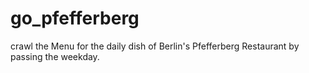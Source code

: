 # go_pfefferberg
crawl the Menu for the daily dish of Berlin's Pfefferberg Restaurant by passing the weekday.
